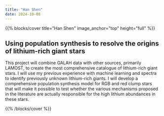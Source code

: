 ```yaml
---
title: "Han Shen"
date: 2024-10-08
---
```


{{% blocks/cover title="Han Shen" image_anchor="top" height="full" %}}

## Using population synthesis to resolve the origins of lithium-rich giant stars

This project will combine GALAH data with other sources, primarily LAMOST, to create the most comprehensive catalogue of lithium-rich giant stars. I will use my previous experience with machine learning and spectra to identify previously unknown lithium-rich giants. I will develop a comprehensive population synthesis model for RGB and red clump stars that will make it possible to test whether the various mechanisms proposed in the literature are actually responsible for the high lithium abundances in these stars.

{{% /blocks/cover %}}
                    